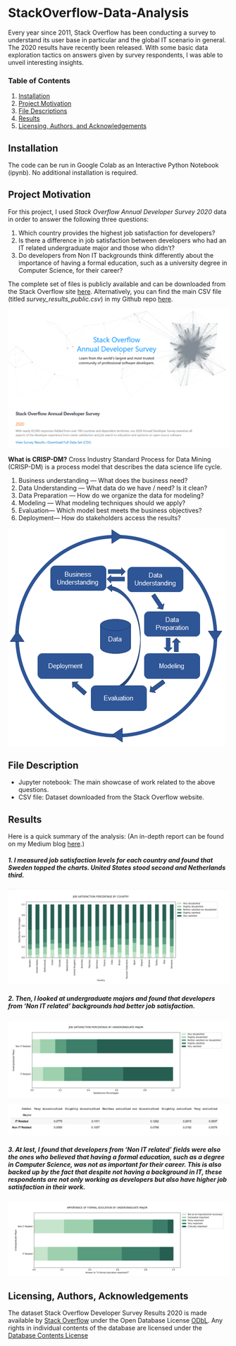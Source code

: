 # StackOverflow-Data-Analysis
Every year since 2011, Stack Overflow has been conducting a survey to understand its user base in particular and the global IT scenario in general. The 2020 results have recently been released. With some basic data exploration tactics on answers given by survey respondents, I was able to unveil interesting insights.

### Table of Contents

1. [Installation](#installation)
2. [Project Motivation](#motivation)
3. [File Descriptions](#files)
4. [Results](#results)
5. [Licensing, Authors, and Acknowledgements](#licensing)

## Installation <a name="installation"></a>

The code can be run in Google Colab as an Interactive Python Notebook (ipynb). No additional installation is required.

## Project Motivation<a name="motivation"></a>

For this project, I used _Stack Overflow Annual Developer Survey 2020_ data in order to answer the following three questions:

1. Which country provides the highest job satisfaction for developers?
2. Is there a difference in job satisfaction between developers who had an IT related undergraduate major and those who didn’t?
3. Do developers from Non IT backgrounds think differently about the importance of having a formal education, such as a university degree in Computer Science, for their career?

The complete set of files is publicly available and can be downloaded from the Stack Overflow site [here](https://insights.stackoverflow.com/survey).  Alternatively, you can find the main CSV file (titled _survey_results_public.csv_) in my Github repo [here](https://github.com/nazianafis/StackOverflow-Data-Analysis/blob/main/survey_results_public.csv).

![stack overflow image](https://github.com/nazianafis/StackOverflow-Data-Analysis/blob/main/images/so-1%20(2).png)

**What is CRISP-DM?**
Cross Industry Standard Process for Data Mining (CRISP-DM) is a process model that describes the data science life cycle.

1. Business understanding — What does the business need?
2. Data Understanding — What data do we have / need? Is it clean?
3. Data Preparation — How do we organize the data for modeling?
4. Modeling — What modeling techniques should we apply?
5. Evaluation— Which model best meets the business objectives?
6. Deployment— How do stakeholders access the results?

![crisp-dm](https://github.com/nazianafis/StackOverflow-Data-Analysis/blob/main/images/crisp-dm.png)

## File Description <a name="files"></a>

* Jupyter notebook: The main showcase of work related to the above questions.
* CSV file: Dataset downloaded from the Stack Overflow website.

## Results<a name="results"></a>

Here is a quick summary of the analysis: (An in-depth report can be found on my Medium blog [here](https://nazianafis.medium.com/best-country-to-work-in-2020-15a790b00904).)
##### 1. I measured job satisfaction levels for each country and found that Sweden topped the charts. United States stood second and Netherlands third.

![first answer](https://github.com/nazianafis/StackOverflow-Data-Analysis/blob/main/images/graph-1.png)

##### 2. Then, I looked at undergraduate majors and found that developers from ‘Non IT related’ backgrounds had better job satisfaction.

![second answer 1](https://github.com/nazianafis/StackOverflow-Data-Analysis/blob/main/images/graph-2.png)

![second answer 2](https://github.com/nazianafis/StackOverflow-Data-Analysis/blob/main/images/graph-4.png)

##### 3. At last, I found that developers from ‘Non IT related’ fields were also the ones who believed that having a formal education, such as a degree in Computer Science, was not as important for their career. This is also backed up by the fact that despite not having a background in IT, these respondents are not only working as developers but also have higher job satisfaction in their work.

![third answer](https://github.com/nazianafis/StackOverflow-Data-Analysis/blob/main/images/graph-3.png)

## Licensing, Authors, Acknowledgements<a name="licensing"></a>

The dataset Stack Overflow Developer Survey Results 2020 is made available by [Stack Overflow](https://insights.stackoverflow.com/survey) under the Open Database License [ODbL](http://opendatacommons.org/licenses/odbl/1.0/).
Any rights in individual contents of the database are licensed under the [Database Contents License](http://opendatacommons.org/licenses/dbcl/1.0/)
